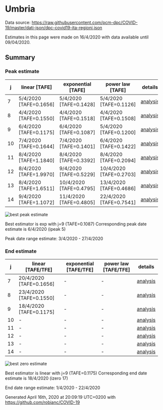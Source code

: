 # Umbria


Data source: https://raw.githubusercontent.com/pcm-dpc/COVID-19/master/dati-json/dpc-covid19-ita-regioni.json

Estimates in this page were made on 16/4/2020 with data available until 09/04/2020.


## Summary 

### Peak estimate 
|j|linear [TAFE]|exponential [TAFE]|power law [TAFE]|details|
|---|----|-----------|---------|-------|
|7|5/4/2020 [TAFE=0.1656]|5/4/2020 [TAFE=0.1428]|5/4/2020 [TAFE=0.1126]|[analysis](COVID-19_umbria_j7_2020-04-09.md)|
|8|4/4/2020 [TAFE=0.1550]|4/4/2020 [TAFE=0.1518]|4/4/2020 [TAFE=0.1508]|[analysis](COVID-19_umbria_j8_2020-04-09.md)|
|9|6/4/2020 [TAFE=0.1175]|6/4/2020 [TAFE=0.1087]|5/4/2020 [TAFE=0.1200]|[analysis](COVID-19_umbria_j9_2020-04-09.md)|
|10|7/4/2020 [TAFE=0.1644]|7/4/2020 [TAFE=0.1401]|6/4/2020 [TAFE=0.1422]|[analysis](COVID-19_umbria_j10_2020-04-09.md)|
|11|8/4/2020 [TAFE=1.1840]|8/4/2020 [TAFE=0.3392]|8/4/2020 [TAFE=0.2094]|[analysis](COVID-19_umbria_j11_2020-04-09.md)|
|12|8/4/2020 [TAFE=1.9970]|9/4/2020 [TAFE=0.5229]|10/4/2020 [TAFE=0.2703]|[analysis](COVID-19_umbria_j12_2020-04-09.md)|
|13|8/4/2020 [TAFE=1.6511]|10/4/2020 [TAFE=0.4795]|13/4/2020 [TAFE=0.4686]|[analysis](COVID-19_umbria_j13_2020-04-09.md)|
|14|9/4/2020 [TAFE=1.1072]|11/4/2020 [TAFE=0.4805]|22/4/2020 [TAFE=0.7541]|[analysis](COVID-19_umbria_j14_2020-04-09.md)|

![best peak estimate](COVID-19_umbria_j9_2020-04-09.png)

Best estimator is exp with j=9 (TAFE=0.1087)
Corresponding peak date estimate is 6/4/2020 (ipeak 5)


Peak date range estimate: 3/4/2020 - 27/4/2020

### End estimate 
|j|linear [TAFE/TFE]|exponential [TAFE/TFE]|power law [TAFE/TFE]|details|
|---|----|-----------|---------|-------|
|7|20/4/2020 [TAFE=0.1656]|-|-|[analysis](COVID-19_umbria_j7_2020-04-09.md)|
|8|23/4/2020 [TAFE=0.1550]|-|-|[analysis](COVID-19_umbria_j8_2020-04-09.md)|
|9|18/4/2020 [TAFE=0.1175]|-|-|[analysis](COVID-19_umbria_j9_2020-04-09.md)|
|10|-|-|-|[analysis](COVID-19_umbria_j10_2020-04-09.md)|
|11|-|-|-|[analysis](COVID-19_umbria_j11_2020-04-09.md)|
|12|-|-|-|[analysis](COVID-19_umbria_j12_2020-04-09.md)|
|13|-|-|-|[analysis](COVID-19_umbria_j13_2020-04-09.md)|
|14|-|-|-|[analysis](COVID-19_umbria_j14_2020-04-09.md)|

![best zero estimate](COVID-19_umbria_j9_2020-04-09.png)

Best estimator is linear with j=9 (TAFE=0.1175)
Corresponding end date estimate is 18/4/2020 (izero 17)


End date range estimate: 1/4/2020 - 22/4/2020

Generated April 16th, 2020 at 20:09:19 UTC+0200 with https://github.com/robianc/COVID-19
